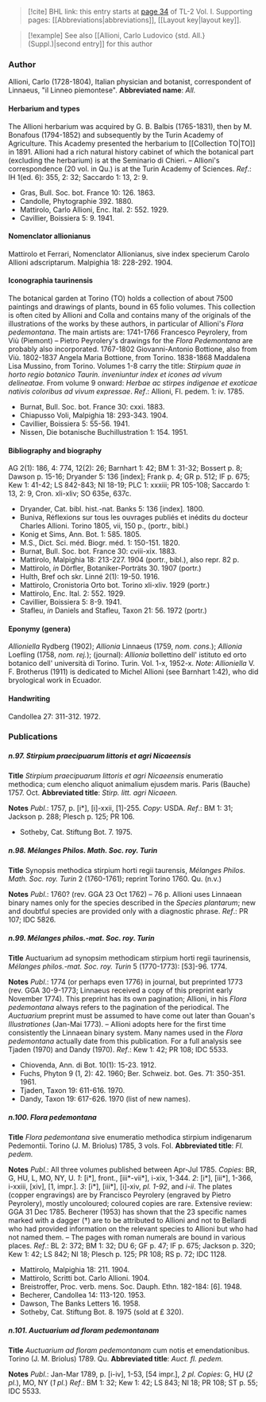 > [!cite] BHL link: this entry starts at [page 34](https://www.biodiversitylibrary.org/page/33120165) of TL-2 Vol. I.
> Supporting pages: [[Abbreviations|abbreviations]], [[Layout key|layout key]].

> [!example] See also [[Allioni, Carlo Ludovico {std. All.} (Suppl.)|second entry]] for this author

### Author

Allioni, Carlo (1728-1804), Italian physician and botanist, correspondent of Linnaeus, "il Linneo piemontese". 
**Abbreviated name**: *All.*

#### Herbarium and types

The Allioni herbarium was acquired by G. B. Balbis (1765-1831), then by M. Bonafous (1794-1852) and subsequently by the Turin Academy of Agriculture. This Academy presented the herbarium to [[Collection TO|TO]] in 1891. Allioni had a rich natural history cabinet of which the botanical part (excluding the herbarium) is at the Seminario di Chieri. – Allioni's correspondence (20 vol. in Qu.) is at the Turin Academy of Sciences.
*Ref*.: IH 1(ed. 6): 355, 2: 32; Saccardo 1: 13, 2: 9.
- Gras, Bull. Soc. bot. France 10: 126. 1863.
- Candolle, Phytographie 392. 1880.
- Mattirolo, Carlo Allioni, Enc. Ital. 2: 552. 1929.
- Cavillier, Boissiera 5: 9. 1941.

#### Nomenclator allionianus

Mattirolo et Ferrari, Nomenclator Allionianus, sive index specierum Carolo Allioni adscriptarum. Malpighia 18: 228-292. 1904.

#### Iconographia taurinensis

The botanical garden at Torino (TO) holds a collection of about 7500 paintings and drawings of plants, bound in 65 folio volumes. This collection is often cited by Allioni and Colla and contains many of the originals of the illustrations of the works by these authors, in particular of Allioni's *Flora pedemontana*. The main artists are: 1741-1766 Francesco Peyrolery, from Viù (Piemont) – Pietro Peyrolery's drawings for the *Flora Pedemontana* are probably also incorporated. 1767-1802 Giovanni-Antonio Bottione, also from Viù.
1802-1837 Angela Maria Bottione, from Torino.
1838-1868 Maddalena Lisa Mussino, from Torino.
Volumes 1-8 carry the title: *Stirpium quae in horto regio botanico Taurin. inveniuntur index et icones ad vivum delineatae.* From volume 9 onward: *Herbae ac stirpes indigenae et exoticae nativis coloribus ad vivum expressae*.
*Ref*.: Allioni, Fl. pedem. 1: iv. 1785.
- Burnat, Bull. Soc. bot. France 30: cxxi. 1883.
- Chiapusso Voli, Malpighia 18: 293-343. 1904.
- Cavillier, Boissiera 5: 55-56. 1941.
- Nissen, Die botanische Buchillustration 1: 154. 1951.

#### Bibliography and biography

AG 2(1): 186, 4: 774, 12(2): 26; Barnhart 1: 42; BM 1: 31-32; Bossert p. 8; Dawson p. 15-16; Dryander 5: 136 \[index\]; Frank p. 4; GR p. 512; IF p. 675; Kew 1: 41-42; LS 842-843; NI 18-19; PLC 1: xxxiii; PR 105-108; Saccardo 1: 13, 2: 9, Cron. xli-xliv; SO 635e, 637c.
- Dryander, Cat. bibl. hist.-nat. Banks 5: 136 \[index\]. 1800.
- Buniva, Réflexions sur tous les ouvrages publiés et inédits du docteur Charles Allioni. Torino 1805, vii, 150 p., (portr., bibl.)
- Konig et Sims, Ann. Bot. 1: 585. 1805.
- M.S., Dict. Sci. méd. Biogr. méd. 1: 150-151. 1820.
- Burnat, Bull. Soc. bot. France 30: cviii-xix. 1883.
- Mattirolo, Malpighia 18: 213-227. 1904 (portr., bibl.), also repr. 82 p.
- Mattirolo, *in* Dörfler, Botaniker-Porträts 30. 1907 (portr.)
- Hulth, Bref och skr. Linné 2(1): 19-50. 1916.
- Mattirolo, Cronistoria Orto bot. Torino xli-xliv. 1929 (portr.)
- Mattirolo, Enc. Ital. 2: 552. 1929.
- Cavillier, Boissiera 5: 8-9. 1941.
- Stafleu, *in* Daniels and Stafleu, Taxon 21: 56. 1972 (portr.)

#### Eponymy (genera)

*Allioniella* Rydberg (1902); *Allionia* Linnaeus (1759, *nom. cons.*); *Allionia* Loefling (1758, *nom. rej.*); (journal): *Allionia* bollettino dell' istituto ed orto botanico dell' università di Torino. Turin. Vol. 1-x, 1952-x.
*Note*: *Allioniella* V. F. Brotherus (1911) is dedicated to Michel Allioni (see Barnhart 1:42), who did bryological work in Ecuador.

#### Handwriting

Candollea 27: 311-312. 1972.

### Publications

##### n.97. Stirpium praecipuarum littoris et agri Nicaeensis

**Title**
*Stirpium praecipuarum littoris et agri Nicaeensis* enumeratio methodica; cum elencho aliquot animalium ejusdem maris. Paris (Bauche) 1757. Oct.
**Abbreviated title**: *Stirp. litt. agri Nicaeen.*

**Notes**
*Publ*.: 1757, p. \[i\*\], \[i\]-xxii, \[1\]-255. *Copy*: USDA.
*Ref*.: BM 1: 31; Jackson p. 288; Plesch p. 125; PR 106.
- Sotheby, Cat. Stiftung Bot. 7. 1975.

##### n.98. Mélanges Philos. Math. Soc. roy. Turin

**Title**
Synopsis methodica stirpium horti regii taurensis, *Mélanges Philos. Math. Soc. roy. Turin* 2 (1760-1761); reprint Torino 1760. Qu. (n.v.)

**Notes**
*Publ*.: 1760? (rev. GGA 23 Oct 1762) – 76 p. Allioni uses Linnaean binary names only for the species described in the *Species plantarum*; new and doubtful species are provided only with a diagnostic phrase.
*Ref*.: PR 107; IDC 5826.

##### n.99. Mélanges philos.-mat. Soc. roy. Turin

**Title**
Auctuarium ad synopsim methodicam stirpium horti regii taurinensis, *Mélanges philos.-mat. Soc. roy. Turin* 5 (1770-1773): \[53\]-96. 1774.

**Notes**
*Publ*.: 1774 (or perhaps even 1776) in journal, but preprinted 1773 (rev. GGA 30-9-1773; Linnaeus received a copy of this preprint early November 1774). This preprint has its own pagination; Allioni, in his *Flora pedemontana* always refers to the pagination of the periodical. The *Auctuarium* preprint must be assumed to have come out later than Gouan's *Illustrationes* (Jan-Mai 1773). – Allioni adopts here for the first time consistently the Linnaean binary system. Many names used in the *Flora pedemontana* actually date from this publication. For a full analysis see Tjaden (1970) and Dandy (1970).
*Ref*.: Kew 1: 42; PR 108; IDC 5533.
- Chiovenda, Ann. di Bot. 10(1): 15-23. 1912.
- Fuchs, Phyton 9 (1, 2): 42. 1960; Ber. Schweiz. bot. Ges. 71: 350-351. 1961.
- Tjaden, Taxon 19: 611-616. 1970.
- Dandy, Taxon 19: 617-626. 1970 (list of new names).

##### n.100. Flora pedemontana

**Title**
*Flora pedemontana* sive enumeratio methodica stirpium indigenarum Pedemontii. Torino (J. M. Briolus) 1785, 3 vols. Fol.
**Abbreviated title**: *Fl. pedem.*

**Notes**
*Publ*.: All three volumes published between Apr-Jul 1785. *Copies*: BR, G, HU, L, MO, NY, U.
*1*: \[i\*\], front., \[iii\*-vii\*\], i-xix, 1-344.
*2*: \[i\*\], \[iii\*\], 1-366, i-xxiii, \[xiv\], \[1, impr.\].
*3*: \[i\*\], \[iii\*\], \[i\]-xiv, *pl. 1-92*, and *i-ii*.
The plates (copper engravings) are by Francisco Peyrolery (engraved by Pietro Peyrolery), mostly uncoloured; coloured copies are rare. Extensive review: GGA 31 Dec 1785. Becherer (1953) has shown that the 23 specific names marked with a dagger (†) are to be attributed to Allioni and not to Bellardi who had provided information on the relevant species to Allioni but who had not named them. – The pages with roman numerals are bound in various places.
*Ref*.: BL 2: 372; BM 1: 32; DU 6; GF p. 47; IF p. 675; Jackson p. 320; Kew 1: 42; LS 842; NI 18; Plesch p. 125; PR 108; RS p. 72; IDC 1128.
- Mattirolo, Malpighia 18: 211. 1904.
- Mattirolo, Scritti bot. Carlo Allioni. 1904.
- Breistroffer, Proc. verb. mens. Soc. Dauph. Ethn. 182-184: \[6\]. 1948.
- Becherer, Candollea 14: 113-120. 1953.
- Dawson, The Banks Letters 16. 1958.
- Sotheby, Cat. Stiftung Bot. 8. 1975 (sold at £ 320).

##### n.101. Auctuarium ad floram pedemontanam

**Title**
*Auctuarium ad floram pedemontanam* cum notis et emendationibus. Torino (J. M. Briolus) 1789. Qu.
**Abbreviated title**: *Auct. fl. pedem.*

**Notes**
*Publ*.: Jan-Mar 1789, p. \[i-iv\], 1-53, \[54 impr.\], *2 pl. Copies*: G, HU (*2 pl.*), MO, NY (*1 pl.*)
*Ref*.: BM 1: 32; Kew 1: 42; LS 843; NI 18; PR 108; ST p. 55; IDC 5533.

